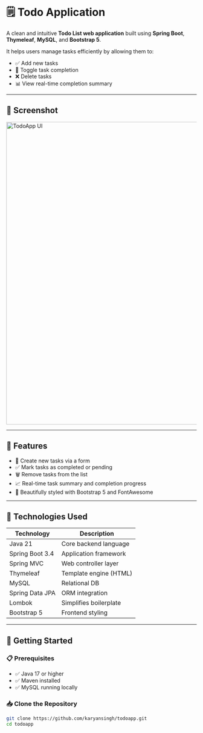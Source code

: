 # 🗒️ Todo Application

A clean and intuitive **Todo List web application** built using **Spring Boot**, **Thymeleaf**, **MySQL**, and **Bootstrap 5**.

It helps users manage tasks efficiently by allowing them to:
- ✅ Add new tasks
- 🔁 Toggle task completion
- ❌ Delete tasks
- 📊 View real-time completion summary

---

## 📸 Screenshot

<img src="Screenshot.png" alt="TodoApp UI" width="800"/>

---

## 🚀 Features

- 📝 Create new tasks via a form
- ✅ Mark tasks as completed or pending
- 🗑️ Remove tasks from the list
- 📈 Real-time task summary and completion progress
- 🎨 Beautifully styled with Bootstrap 5 and FontAwesome

---

## 🔧 Technologies Used

| Technology      | Description               |
|----------------|---------------------------|
| Java 21         | Core backend language     |
| Spring Boot 3.4 | Application framework     |
| Spring MVC      | Web controller layer      |
| Thymeleaf       | Template engine (HTML)    |
| MySQL           | Relational DB             |
| Spring Data JPA | ORM integration           |
| Lombok          | Simplifies boilerplate    |
| Bootstrap 5     | Frontend styling          |

---

## 🧪 Getting Started

### 📋 Prerequisites

- ✅ Java 17 or higher
- ✅ Maven installed
- ✅ MySQL running locally

### 📥 Clone the Repository

```bash
git clone https://github.com/karyansingh/todoapp.git
cd todoapp

